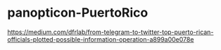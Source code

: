 # panopticon-PuertoRico

https://medium.com/dfrlab/from-telegram-to-twitter-top-puerto-rican-officials-plotted-possible-information-operation-a899a00e078e
